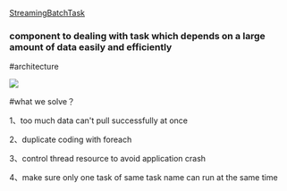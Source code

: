 [StreamingBatchTask](https://github.com/synpore/StreamingBatchTask.git)

### component to dealing with task which depends on a large amount of data easily and efficiently

#architecture

![](https://github.com/synpore/StreamingBatchTask/blob/master/batchTaskArchetecture.png?raw=true)

#what we solve？

1、too much data can't pull successfully at once

2、duplicate coding with foreach

3、control thread resource to avoid application crash

4、make sure only one task of same task name can run  at the same time

